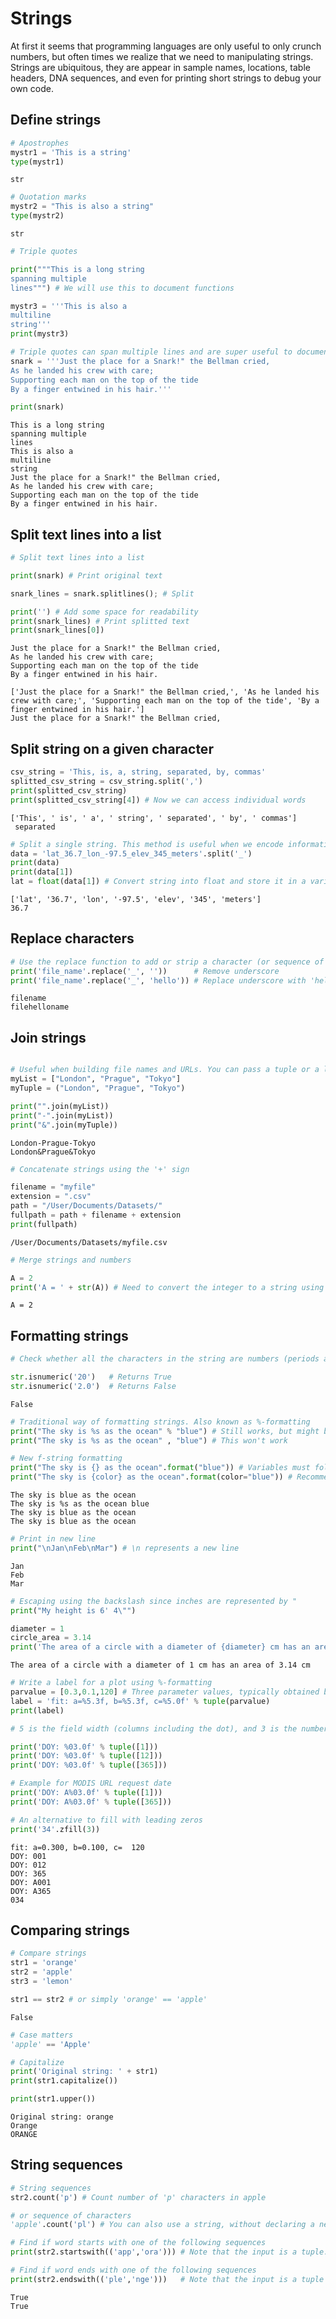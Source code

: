 
# Strings

At first it seems that programming languages are only useful to only crunch numbers, but often times we realize that we need to manipulating strings. Strings are ubiquitous, they are appear in sample names, locations, table headers, DNA sequences, and even for printing short strings to debug your own code.

## Define strings


```python
# Apostrophes
mystr1 = 'This is a string'
type(mystr1)

```




    str




```python
# Quotation marks
mystr2 = "This is also a string"
type(mystr2)

```




    str




```python
# Triple quotes

print("""This is a long string
spanning multiple 
lines""") # We will use this to document functions

mystr3 = '''This is also a 
multiline 
string'''
print(mystr3)

# Triple quotes can span multiple lines and are super useful to document functions and scripts
snark = '''Just the place for a Snark!" the Bellman cried,
As he landed his crew with care;
Supporting each man on the top of the tide
By a finger entwined in his hair.'''

print(snark)
```

    This is a long string
    spanning multiple 
    lines
    This is also a 
    multiline 
    string
    Just the place for a Snark!" the Bellman cried,
    As he landed his crew with care;
    Supporting each man on the top of the tide
    By a finger entwined in his hair.


## Split text lines into a list


```python
# Split text lines into a list

print(snark) # Print original text

snark_lines = snark.splitlines(); # Split

print('') # Add some space for readability
print(snark_lines) # Print splitted text
print(snark_lines[0])

```

    Just the place for a Snark!" the Bellman cried,
    As he landed his crew with care;
    Supporting each man on the top of the tide
    By a finger entwined in his hair.
    
    ['Just the place for a Snark!" the Bellman cried,', 'As he landed his crew with care;', 'Supporting each man on the top of the tide', 'By a finger entwined in his hair.']
    Just the place for a Snark!" the Bellman cried,


## Split string on a given character


```python
csv_string = 'This, is, a, string, separated, by, commas'
splitted_csv_string = csv_string.split(',')
print(splitted_csv_string)
print(splitted_csv_string[4]) # Now we can access individual words

```

    ['This', ' is', ' a', ' string', ' separated', ' by', ' commas']
     separated



```python
# Split a single string. This method is useful when we encode information in file names and URL links.
data = 'lat_36.7_lon_-97.5_elev_345_meters'.split('_')
print(data)
print(data[1])
lat = float(data[1]) # Convert string into float and store it in a variable called 'lat'

```

    ['lat', '36.7', 'lon', '-97.5', 'elev', '345', 'meters']
    36.7


## Replace characters


```python
# Use the replace function to add or strip a character (or sequence of characters) from a string
print('file_name'.replace('_', ''))      # Remove underscore
print('file_name'.replace('_', 'hello')) # Replace underscore with 'hello'
```

    filename
    filehelloname


## Join strings


```python

# Useful when building file names and URLs. You can pass a tuple or a list.
myList = ["London", "Prague", "Tokyo"]
myTuple = ("London", "Prague", "Tokyo")

print("".join(myList))
print("-".join(myList))
print("&".join(myTuple))
```

    London-Prague-Tokyo
    London&Prague&Tokyo



```python
# Concatenate strings using the '+' sign

filename = "myfile"
extension = ".csv"
path = "/User/Documents/Datasets/"
fullpath = path + filename + extension
print(fullpath)

```

    /User/Documents/Datasets/myfile.csv



```python
# Merge strings and numbers

A = 2
print('A = ' + str(A)) # Need to convert the integer to a string using the str() function
```

    A = 2


## Formatting strings


```python
# Check whether all the characters in the string are numbers (periods are not numbers)

str.isnumeric('20')   # Returns True
str.isnumeric('2.0')  # Returns False

```




    False




```python
# Traditional way of formatting strings. Also known as %-formatting
print("The sky is %s as the ocean" % "blue") # Still works, but might be deprecated in the future
print("The sky is %s as the ocean" , "blue") # This won't work

# New f-string formatting
print("The sky is {} as the ocean".format("blue")) # Variables must follow the order of the brackets
print("The sky is {color} as the ocean".format(color="blue")) # Recommended

```

    The sky is blue as the ocean
    The sky is %s as the ocean blue
    The sky is blue as the ocean
    The sky is blue as the ocean



```python
# Print in new line
print("\nJan\nFeb\nMar") # \n represents a new line
```

    
    Jan
    Feb
    Mar



```python
# Escaping using the backslash since inches are represented by "
print("My height is 6' 4\"") 
```


```python
diameter = 1
circle_area = 3.14
print('The area of a circle with a diameter of {diameter} cm has an area of {circle_area} cm'.format(diameter=diameter,circle_area=circle_area))

```

    The area of a circle with a diameter of 1 cm has an area of 3.14 cm



```python
# Write a label for a plot using %-formatting
parvalue = [0.3,0.1,120] # Three parameter values, typically obtained by curve fitting
label = 'fit: a=%5.3f, b=%5.3f, c=%5.0f' % tuple(parvalue)
print(label)

# 5 is the field width (columns including the dot), and 3 is the number of decimal places

print('DOY: %03.0f' % tuple([1]))
print('DOY: %03.0f' % tuple([12]))
print('DOY: %03.0f' % tuple([365]))

# Example for MODIS URL request date
print('DOY: A%03.0f' % tuple([1]))
print('DOY: A%03.0f' % tuple([365]))

# An alternative to fill with leading zeros
print('34'.zfill(3))

```

    fit: a=0.300, b=0.100, c=  120
    DOY: 001
    DOY: 012
    DOY: 365
    DOY: A001
    DOY: A365
    034


## Comparing strings


```python
# Compare strings
str1 = 'orange'
str2 = 'apple'
str3 = 'lemon'

str1 == str2 # or simply 'orange' == 'apple'

```




    False




```python
# Case matters
'apple' == 'Apple'

# Capitalize
print('Original string: ' + str1)
print(str1.capitalize())

print(str1.upper())
```

    Original string: orange
    Orange
    ORANGE


## String sequences


```python
# String sequences
str2.count('p') # Count number of 'p' characters in apple

# or sequence of characters
'apple'.count('pl') # You can also use a string, without declaring a new variable.

# Find if word starts with one of the following sequences
print(str2.startswith(('app','ora'))) # Note that the input is a tuple: ('app','ora')

# Find if word ends with one of the following sequences
print(str2.endswith(('ple','nge')))   # Note that the input is a tuple ('ple','nge')
```

    True
    True

